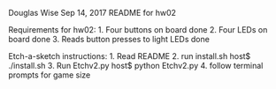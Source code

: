 Douglas Wise
Sep 14, 2017
README for hw02

Requirements for hw02:
    1. Four buttons on board                done
    2. Four LEDs on board                   done
    3. Reads button presses to light LEDs   done

Etch-a-sketch instructions:
    1. Read README
    2. run install.sh
            host$ ./install.sh
    3. Run Etchv2.py
            host$ python Etchv2.py
    4. follow terminal prompts for game size

